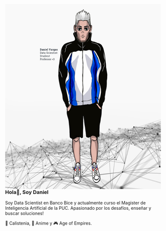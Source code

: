 
<a href=https://github.com/danistenia><img src="https://github.com/danistenia/danistenia/blob/main/Personaje-Dani-600-x-600.jpg" align="left" width="600" height="600"></a>

### Hola👋, Soy Daniel

Soy Data Scientist en Banco Bice y actualmente curso el Magister de Inteligencia Artificial de la PUC.
Apasionado por los desafíos, enseñar y buscar soluciones!

 🌱 Calistenia, 🍙 Anime y 🎮 Age of Empires. 


<!--
**danistenia/danistenia** is a ✨ _special_ ✨ repository because its `README.md` (this file) appears on your GitHub profile.

Here are some ideas to get you started:

- 🔭 I’m currently working on ...
- 🌱 I’m currently learning ...
- 👯 I’m looking to collaborate on ...
- 🤔 I’m looking for help with ...
- 💬 Ask me about ...
- 📫 How to reach me: ...
- 😄 Pronouns: ...
- ⚡ Fun fact: ...
-->
